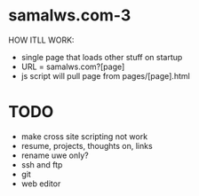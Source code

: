 # samalws.com-3
HOW ITLL WORK:
- single page that loads other stuff on startup
- URL = samalws.com?[page]
- js script will pull page from pages/[page].html

# TODO
- make cross site scripting not work
- resume, projects, thoughts on, links
- rename uwe only?
- ssh and ftp
- git
- web editor
